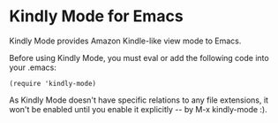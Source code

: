 # Kindly Mode for Emacs

Kindly Mode provides Amazon Kindle-like view mode to Emacs.

Before using Kindly Mode, you must eval or add the following code into your .emacs:

    (require 'kindly-mode)

As Kindly Mode doesn't have specific relations to any file extensions, it won't be enabled until you enable it explicitly -- by M-x kindly-mode :).
